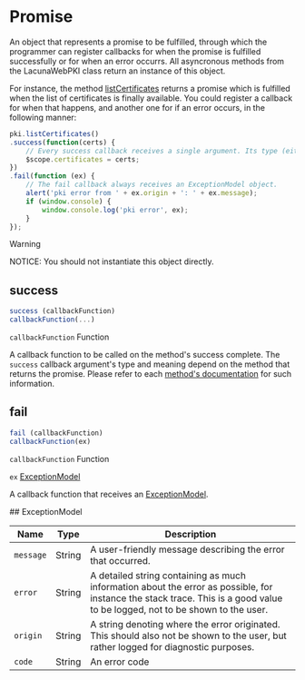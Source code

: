 ﻿# Promise

An object that represents a promise to be fulfilled, through which the programmer can register callbacks for when the promise is fulfilled successfully or for when an error occurrs. 
All asyncronous methods from the LacunaWebPKI class return an instance of this object.

For instance, the method [listCertificates](lacunawebpki.md#list-certificates) returns a promise which is fulfilled when the list of certificates is finally available. 
You could register a callback for when that happens, and another one for if an error occurs, in the following manner:

```js
pki.listCertificates()
.success(function(certs) {
    // Every success callback receives a single argument. Its type (either string, array or object) and meaning depend on the method that returned the promise.
    $scope.certificates = certs;
})
.fail(function (ex) {
	// The fail callback always receives an ExceptionModel object.
    alert('pki error from ' + ex.origin + ': ' + ex.message);
    if (window.console) {
        window.console.log('pki error', ex);
    }
});
```

> [!WARNING]
> NOTICE: You should not instantiate this object directly.

## success

```js
success (callbackFunction)
callbackFunction(...)
```

`callbackFunction` Function

A callback function to be called on the method's success complete.
The `success` callback argument's type and meaning depend on the method that returns the promise. Please refer to each [method's documentation](lacunawebpki.md) for such information.

## fail

```js
fail (callbackFunction)
callbackFunction(ex)
```

`callbackFunction` Function

`ex` [ExceptionModel](promise.md#exception-object)

A callback function that receives an [ExceptionModel](promise.md#exception-model).

<a name="exception-model" />
## ExceptionModel

Name      | Type   | Description
----------|--------|------------
`message` | String | A user-friendly message describing the error that occurred.
`error`   | String | A detailed string containing as much information about the error as possible, for instance the stack trace. This is a good value to be logged, not to be shown to the user.
`origin`  | String | A string denoting where the error originated. This should also not be shown to the user, but rather logged for diagnostic purposes.
`code`    | String | An error code